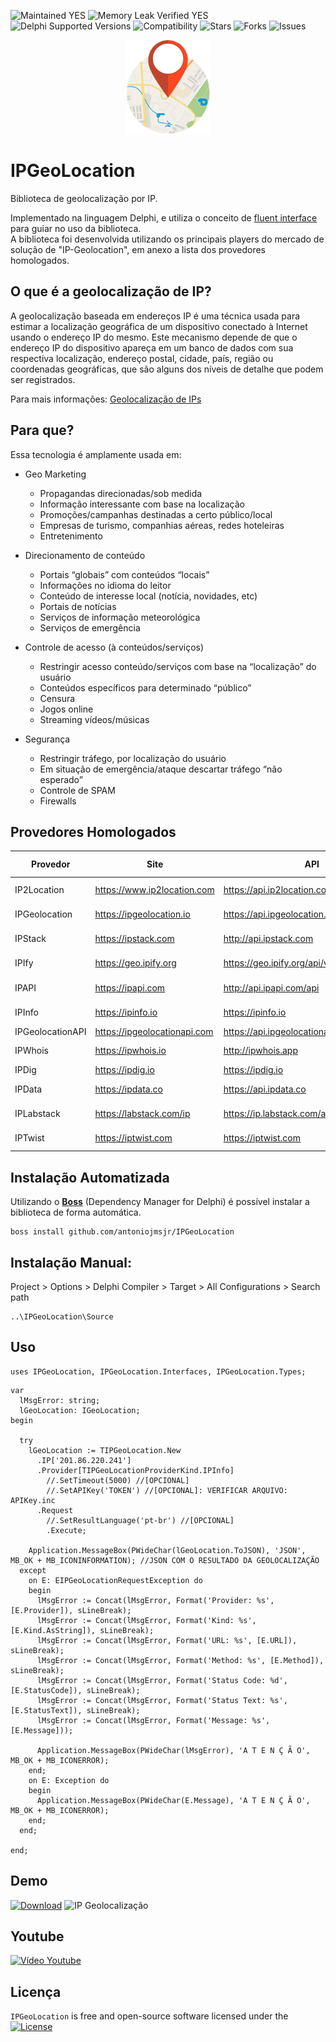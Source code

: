 ![Maintained YES](https://img.shields.io/badge/Maintained%3F-yes-green.svg?style=flat-square)
![Memory Leak Verified YES](https://img.shields.io/badge/Memory%20Leak%20Verified%3F-yes-green.svg?style=flat-square)
![Delphi Supported Versions](https://img.shields.io/badge/Delphi%20Supported%20Versions-Tokyo%2010.2.3%20and%20above-brightgreen.svg?style=flat-square)
![Compatibility](https://img.shields.io/badge/Compatibility-VCL,%20Firemonkey,%20DataSnap,%20Horse,%20RDW,%20RADServer-brightgreen.svg?style=flat-square)
![Stars](https://img.shields.io/github/stars/antoniojmsjr/IPGeoLocation.svg?style=flat-square) ![Forks](https://img.shields.io/github/forks/antoniojmsjr/IPGeoLocation.svg?style=flat-square) ![Issues](https://img.shields.io/github/issues/antoniojmsjr/IPGeoLocation.svg?style=flat-square)
<p align="center">
  <a href="https://github.com/antoniojmsjr/IPGeoLocation/blob/master/Image/logo.png">
    <img alt="IPGeolocation" height="150" src="https://github.com/antoniojmsjr/IPGeoLocation/blob/master/Image/logo.png">
  </a>
</p>

# IPGeoLocation

Biblioteca de geolocalização por IP.

Implementado na linguagem Delphi, e utiliza o conceito de [fluent interface](https://en.wikipedia.org/wiki/Fluent_interface) para guiar no uso da biblioteca.</br>
A biblioteca foi desenvolvida utilizando os principais players do mercado de solução de "IP-Geolocation", em anexo a lista dos provedores homologados.

## O que é a geolocalização de IP?

A geolocalização baseada em endereços IP é uma técnica usada para estimar a localização geográfica de um dispositivo conectado à Internet usando o endereço IP do mesmo.  Este mecanismo depende de que o endereço IP do dispositivo apareça em um banco de dados com sua respectiva localização, endereço postal, cidade, país, região ou coordenadas geográficas, que são alguns dos níveis de detalhe que podem ser registrados.

Para mais informações: [Geolocalização de IPs](https://www.lacnic.net/3107/3/lacnic/geolocalizac%C3%A3o-de-ips)

## Para que?

Essa tecnologia é amplamente usada em:

* Geo Marketing
  * Propagandas direcionadas/sob medida
  * Informação interessante com base na localização
  * Promoções/campanhas destinadas a certo público/local
  * Empresas de turismo, companhias aéreas, redes hoteleiras
  * Entretenimento

* Direcionamento de conteúdo
  * Portais “globais” com conteúdos “locais”
  * Informações no idioma do leitor
  * Conteúdo de interesse local (notícia, novidades, etc)
  * Portais de notícias
  * Serviços de informação meteorológica
  * Serviços de emergência

* Controle de acesso (à conteúdos/serviços)
  * Restringir acesso conteúdo/serviços com base na “localização” do usuário
  * Conteúdos específicos para determinado “público”
  * Censura
  * Jogos online
  * Streaming vídeos/músicas

* Segurança
  * Restringir tráfego, por localização do usuário
  * Em situação de emergência/ataque descartar tráfego “não esperado”
  * Controle de SPAM
  * Firewalls

## Provedores Homologados

| Provedor | Site | API | Free Requests |
|---|---|---|---|
| IP2Location | https://www.ip2location.com | https://api.ip2location.com/v2 | 10.000 yearthly |
| IPGeolocation | https://ipgeolocation.io | https://api.ipgeolocation.io/ipgeo | 1.500 daily |
| IPStack  | https://ipstack.com | http://api.ipstack.com | 10.000 monthly |
| IPIfy | https://geo.ipify.org | https://geo.ipify.org/api/v1 | 1.000 monthly |
| IPAPI | https://ipapi.com | http://api.ipapi.com/api | 10.000 yearthly |
| IPInfo | https://ipinfo.io | https://ipinfo.io | 50.000 monthly |
| IPGeolocationAPI | https://ipgeolocationapi.com | https://api.ipgeolocationapi.com/geolocate | unlimited |
| IPWhois | https://ipwhois.io | http://ipwhois.app | 10.000 monthly |
| IPDig | https://ipdig.io | https://ipdig.io | unlimited |
| IPData | https://ipdata.co | https://api.ipdata.co | 1.500 daily |
| IPLabstack | https://labstack.com/ip | https://ip.labstack.com/api/v1 | 10.000 monthly |
| IPTwist | https://iptwist.com | https://iptwist.com | 1.000 monthly |

## Instalação Automatizada

Utilizando o [**Boss**](https://github.com/HashLoad/boss) (Dependency Manager for Delphi) é possível instalar a biblioteca de forma automática.

```
boss install github.com/antoniojmsjr/IPGeoLocation
```

## Instalação Manual:

Project > Options > Delphi Compiler > Target > All Configurations > Search path

```
..\IPGeoLocation\Source
```

## Uso
```delphi
uses IPGeoLocation, IPGeoLocation.Interfaces, IPGeoLocation.Types;
```

```delphi
var
  lMsgError: string;
  lGeoLocation: IGeoLocation;
begin

  try
    lGeoLocation := TIPGeoLocation.New
      .IP['201.86.220.241']
      .Provider[TIPGeoLocationProviderKind.IPInfo]
        //.SetTimeout(5000) //[OPCIONAL]
        //.SetAPIKey('TOKEN') //[OPCIONAL]: VERIFICAR ARQUIVO: APIKey.inc
      .Request
        //.SetResultLanguage('pt-br') //[OPCIONAL]
        .Execute;

    Application.MessageBox(PWideChar(lGeoLocation.ToJSON), 'JSON', MB_OK + MB_ICONINFORMATION); //JSON COM O RESULTADO DA GEOLOCALIZAÇÃO
  except
    on E: EIPGeoLocationRequestException do
    begin
      lMsgError := Concat(lMsgError, Format('Provider: %s', [E.Provider]), sLineBreak);
      lMsgError := Concat(lMsgError, Format('Kind: %s', [E.Kind.AsString]), sLineBreak);
      lMsgError := Concat(lMsgError, Format('URL: %s', [E.URL]), sLineBreak);
      lMsgError := Concat(lMsgError, Format('Method: %s', [E.Method]), sLineBreak);
      lMsgError := Concat(lMsgError, Format('Status Code: %d', [E.StatusCode]), sLineBreak);
      lMsgError := Concat(lMsgError, Format('Status Text: %s', [E.StatusText]), sLineBreak);
      lMsgError := Concat(lMsgError, Format('Message: %s', [E.Message]));

      Application.MessageBox(PWideChar(lMsgError), 'A T E N Ç Ã O', MB_OK + MB_ICONERROR);
    end;
    on E: Exception do
    begin
      Application.MessageBox(PWideChar(E.Message), 'A T E N Ç Ã O', MB_OK + MB_ICONERROR);
    end;
  end;

end;
```

## Demo
[![Download](https://img.shields.io/badge/Download-Demo.zip-orange.svg)](https://github.com/antoniojmsjr/IPGeoLocation/files/5663736/Demo.zip)
![IP Geolocalização](https://user-images.githubusercontent.com/20980984/70379772-a2843a80-190f-11ea-98b7-2bde17365438.png)

## Youtube
[![Vídeo Youtube](https://user-images.githubusercontent.com/20980984/72579261-5c7ba880-38b7-11ea-9b20-942d806a14d9.png)](https://www.youtube.com/watch?v=x8CVAudNkSY)

## Licença
`IPGeoLocation` is free and open-source software licensed under the [![License](https://img.shields.io/badge/license-Apache%202-blue.svg)](https://github.com/antoniojmsjr/IPGeoLocation/blob/master/LICENSE)
